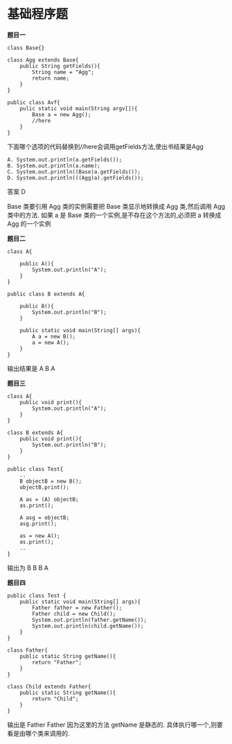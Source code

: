 # 基础程序题

**题目一**

    class Base{}

    class Agg extends Base{
        public String getFields(){
            String name = "Agg";
            return name;
        }
    }

    public class Avf{
        pulic static void main(String argv[]){
            Base a = new Agg();
            //here
        }
    }

下面哪个选项的代码替换到//here会调用getFields方法,使出书结果是Agg

    A. System.out.println(a.getFields());
    B. System.out.println(a.name);
    C. System.out.println((Base)a.getFields());
    D. System.out.println(((Agg)a).getFields());

答案 D

Base 类要引用 Agg 类的实例需要把 Base 类显示地转换成 Agg 类,然后调用 Agg 类中的方法. 如果 a 是 Base 类的一个实例,是不存在这个方法的,必须把 a 转换成 Agg 的一个实例

**题目二**

    class A{

        public A(){
            System.out.println("A");
        }
    }

    public class B extends A{

        public B(){
            System.out.println("B");
        }

        public static void main(String[] args){
            A a = new B();
            a = new A();
        }
    }

输出结果是 A B A

**题目三**

    class A{
        public void print(){
            System.out.println("A");
        }
    }

    class B extends A{
        public void print(){
            System.out.println("B");
        }
    }

    public class Test{
        ..
        B objectB = new B();
        objectB.print();

        A as = (A) objectB;
        as.print();

        A asg = objectB;
        asg.print();

        as = new A();
        as.print();
        ..
    }

输出为 B B B A

**题目四**

    public class Test {
        public static void main(String[] args){
            Father father = new Father();
            Father child = new Child();
            System.out.println(father.getName());
            System.out.println(child.getName());
        }
    }

    class Father{
        public static String getName(){
            return "Father";
        }
    }

    class Child extends Father{
        public static String getName(){
            return "Child";
        }
    }

输出是 Father Father 因为这里的方法 getName 是静态的. 具体执行哪一个,则要看是由哪个类来调用的.











